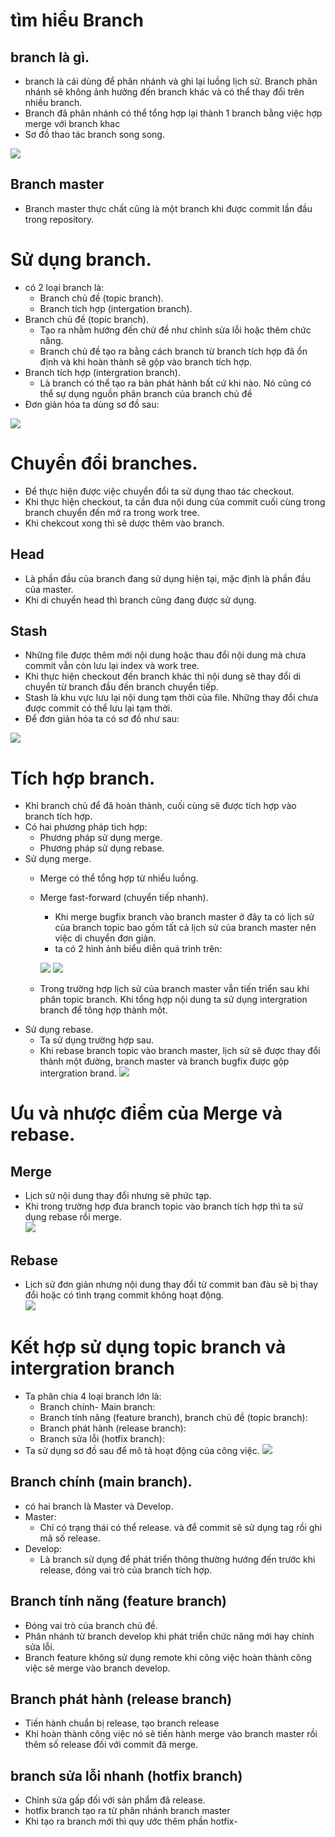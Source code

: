 # tìm hiểu Branch 
## branch là gì.
- branch là cái dùng để phân nhánh và ghi lại luồng lịch sử. Branch phân nhánh sẽ không ảnh hưởng đến branch khác và có thể thay đổi trên nhiều branch.
- Branch đã phân nhánh có thể tổng hợp lại thành 1 branch bằng việc hợp merge với branch khac
- Sơ đồ thao tác branch song song.  

![](branch/1.png)
## Branch master
- Branch master thực chất cũng là một branch khi được commit lần đầu trong repository.

# Sử dụng branch.
- có 2 loại branch là:
    - Branch chủ đề (topic branch).
    - Branch tích hợp (intergation branch).
- Branch chủ đề (topic branch).
    - Tạo ra nhằm hướng đến chử đề như chỉnh sửa lỗi hoặc thêm chức năng.
    - Branch chủ đề tạo ra bằng cách branch từ branch tích hợp đã ổn định và khi hoàn thành sẽ gộp vào branch tích hợp.
- Branch tích hợp (intergration branch).
    - Là branch có thể tạo ra bản phát hành bất cứ khi nào. Nó cũng có thể sự dụng nguồn phân branch của branch chủ đề
- Đơn giản hóa ta dùng sơ đồ sau:

![](branch/2.png)
# Chuyển đổi branches.
- Để thực hiện được việc chuyển đổi ta sử dụng thao tác checkout.
- Khi thực hiện checkout, ta cần đưa nội dung của commit cuối cùng trong branch chuyển đến mở ra trong work tree.
- Khi chekcout xong thì sẽ dược thêm vào branch.
## Head
- Là phần đầu của branch đang sử dụng hiện tại, mặc định là phần đầu của master. 
- Khi di chuyển head thì branch cũng đang được sử dụng.
## Stash 
- Những file được thêm mới nội dung hoặc thau đổi nội dung mà chưa commit vẫn còn lưu lại index và work tree.
- Khi thực hiện checkout  đến branch khác thì nội dung sẽ thay đổi di chuyển từ branch đầu đến branch chuyển tiếp.
- Stash là khu vực lưu lại nội dung tạm thời của file. Những thay đổi chưa được commit có thể lưu lại tạm thời.
- Để đơn giản hóa ta có sơ đồ như sau:

![](branch/3.png)
# Tích hợp branch.
- Khi branch chủ để đã hoàn thành, cuối cùng sẽ được tích hợp vào branch tích hợp.
- Có hai phương pháp tich hợp:
    - Phương pháp sử dụng merge.
    - Phương pháp sử dụng rebase.
- Sử dụng merge.
    - Merge có thể tổng hợp từ nhiểu luồng.
    - Merge fast-forward (chuyển tiếp nhanh).
        - Khi merge bugfix branch vào branch master ở đây ta có lịch sử của branch topic bao gồm tất cả lịch sử của branch master nên việc di chuyển đơn giản.
        - ta có 2 hình ảnh biểu diễn quá trình trên:
        
        ![](branch/4_1.png)
        ![](branch/4_2.png)
    - Trong trường hợp lịch sử của branch master vẫn tiến triển sau khi phân topic branch. Khi tổng hợp nội dung ta sử dụng intergration branch để tông hợp thành một.
- Sử dụng rebase.
    - Ta sử dụng trường hợp sau.
    - Khi  rebase branch topic vào branch master, lịch sử sẽ được thay đổi thành một đường, branch master và branch bugfix được gộp intergration brand.
![](branch/5.png)
# Ưu và nhược điểm của Merge và rebase.
## Merge 
- Lịch sử nội dung thay đổi nhưng sẽ phức tạp.
- Khi trong trường hợp đưa branch topic vào branch tích hợp thì ta sử dụng rebase rồi merge.  
![](branch/6.png)
## Rebase
- Lịch sử đơn giản nhưng nội dung thay đổi từ commit ban đàu sẽ bị thay đổi hoặc có tình trạng commit không hoạt động.  
![](branch/7.png)
# Kết hợp sử dụng topic branch  và intergration branch 
- Ta phân chia 4 loại branch lớn là:
    - Branch chính- Main branch:
    - Branch tính năng (feature branch), branch chủ đề (topic branch):
    - Branch phát hành (release branch):
    - Branch sửa lỗi (hotfix branch):
- Ta sử dụng sơ đồ sau để mô tả hoạt động của công việc.
![](branch/8.png)
## Branch chính (main branch).
- có hai branch là Master và Develop.
- Master:
    - Chỉ có trạng thái có thể release. và để commit sẽ sử dụng tag rồi ghi mã số release.
- Develop:
    - Là branch sử dụng để phát triển thông thường hướng đến trước khi release, đóng vai trò của branch tích hợp.

## Branch tính năng (feature branch)
- Đóng vai trò của branch chủ đề.
- Phân nhánh từ branch develop khi phát triển chức năng mới hay chính sửa lỗi.
- Branch feature  không sử dụng remote khi công việc hoàn thành công việc sẽ merge vào branch develop.
## Branch phát hành (release branch)
- Tiến hành chuẩn bị release, tạo branch release 
- Khi hoàn thành công việc nó sẽ tiến hành merge vào branch master rồi thêm số release đối với commit đã merge.
## branch sửa lỗi nhanh (hotfix branch)
- Chỉnh sửa gấp đối với sản phẩm đã release. 
- hotfix branch tạo ra từ phân nhánh branch master
- Khi tạo ra branch mới thì quy ước thêm phần hotfix- 